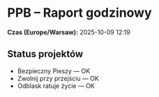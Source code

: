 # PPB – Raport godzinowy
**Czas (Europe/Warsaw):** 2025-10-09 12:19

## Status projektów
- Bezpieczny Pieszy — OK
- Zwolnij przy przejściu — OK
- Odblask ratuje życie — OK

